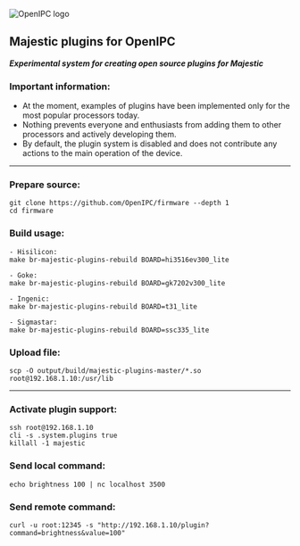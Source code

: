 ![OpenIPC logo][logo]

## Majestic plugins for OpenIPC
**_Experimental system for creating open source plugins for Majestic_**

### Important information:
- At the moment, examples of plugins have been implemented only for the most popular processors today.
- Nothing prevents everyone and enthusiasts from adding them to other processors and actively developing them.
- By default, the plugin system is disabled and does not contribute any actions to the main operation of the device.

---

### Prepare source:
```
git clone https://github.com/OpenIPC/firmware --depth 1
cd firmware
```

### Build usage:
```
- Hisilicon:
make br-majestic-plugins-rebuild BOARD=hi3516ev300_lite

- Goke:
make br-majestic-plugins-rebuild BOARD=gk7202v300_lite

- Ingenic:
make br-majestic-plugins-rebuild BOARD=t31_lite

- Sigmastar:
make br-majestic-plugins-rebuild BOARD=ssc335_lite
```

### Upload file:
```
scp -O output/build/majestic-plugins-master/*.so root@192.168.1.10:/usr/lib
```

---

### Activate plugin support:
```
ssh root@192.168.1.10
cli -s .system.plugins true
killall -1 majestic
```

### Send local command:
```
echo brightness 100 | nc localhost 3500
```

### Send remote command:
```
curl -u root:12345 -s "http://192.168.1.10/plugin?command=brightness&value=100"
```

[logo]: https://openipc.org/assets/openipc-logo-black.svg
